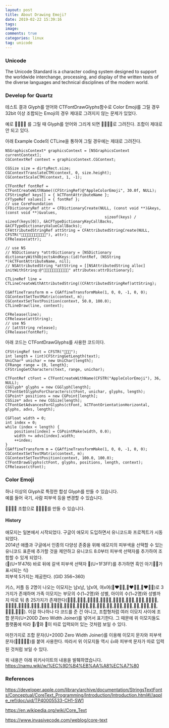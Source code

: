 ```yaml
---
layout: post
title: About Drawing Emoji?
date: 2019-02-22 15:39:16
tags:
image:
comments: true
categories: linux
tag: unicode
---
```


### Unicode
 The Unicode Standard is a character coding system designed to support the worldwide interchange, processing, and display of the written texts of the diverse languages and technical disciplines of the modern world.

### Develop for Quartz

테스트 결과 Glyph를 얻어와 CTFontDrawGlyphs함수로 Color Emoji를 그릴 경우 32bit 이상 조합되는 Emoji의 경우 제대로 그려지지 않는 문제가 있었다.

예로 👨‍👩‍👧‍👧 를 그릴 때 Glyph를 얻어와 그리게 되면 👨👩👧👧로 그려진다. 조합이 제대로 안 되고 있다.

아래 Example Code의 CTLine을 통하여 그릴 경우에는 제대로 그려진다.

```
NSGraphicsContext* graphicsContext = [NSGraphicsContext currentContext];
CGContextRef context = graphicsContext.CGContext;

CGSize size = dirtyRect.size;
CGContextTranslateCTM(context, 0, size.height);
CGContextScaleCTM(context, 1, -1);

CTFontRef fontRef = CTFontCreateWithName((CFStringRef)@"AppleColorEmoji", 30.0f, NULL);
CFStringRef keys[] = { kCTFontAttributeName };
CFTypeRef values[] = { fontRef };
// use CoreFoundation
CFDictionaryRef attr = CFDictionaryCreate(NULL, (const void **)&keys, (const void **)&values,
                                            sizeof(keys) / sizeof(keys[0]), &kCFTypeDictionaryKeyCallBacks, &kCFTypeDictionaryValueCallBacks);
CFAttributedStringRef attString = CFAttributedStringCreate(NULL, CFSTR("👨‍👩‍👧‍👧🇰🇷💪🏾👩🏿‍🦳"), attr);
CFRelease(attr);

// use NS
// NSDictionary *attrDictionary = [NSDictionary dictionaryWithObjectsAndKeys:(id)fontRef, (NSString *)kCTFontAttributeName, nil];
// NSAttributedString *attString = [[NSAttributedString alloc] initWithString:@"👨‍👩‍👧‍👧🇰🇷💪🏾👩🏿‍🦳" attributes:attrDictionary];

CTLineRef line = CTLineCreateWithAttributedString((CFAttributedStringRef)attString);

CGAffineTransform m = CGAffineTransformMake(1, 0, 0, -1, 0, 0);
CGContextSetTextMatrix(context, m);
CGContextSetTextPosition(context, 50.0, 100.0);
CTLineDraw(line, context);

CFRelease(line);
CFRelease(attString);
// use NS
// [attString release];
CFRelease(fontRef);
```

아래 코드는 CTFontDrawGlyphs를 사용한 코드이다.

```
CFStringRef text = CFSTR("👩🏿‍🦳");
int length = (int)CFStringGetLength(text);
UniChar* unichar = new UniChar[length];
CFRange range = {0, length};
CFStringGetCharacters(text, range, unichar);

CTFontRef ctFont = CTFontCreateWithName(CFSTR("AppleColorEmoji"), 36, NULL);
CGGlyph* glyphs = new CGGlyph[length];
CTFontGetGlyphsForCharacters(ctFont, unichar, glyphs, length);
CGPoint* positions = new CGPoint[length];
CGSize* advs = new CGSize[length];
CTFontGetAdvancesForGlyphs(ctFont, kCTFontOrientationHorizontal, glyphs, advs, length);

CGFloat width = 0;
int index = 0;
while (index < length) {
    positions[index] = CGPointMake(width, 0.0);
    width += advs[index].width;
    ++index;
}
CGAffineTransform m = CGAffineTransformMake(1, 0, 0, -1, 0, 0);
CGContextSetTextMatrix(context, m);
CGContextSetTextPosition(context, 100.0, 100.0);
CTFontDrawGlyphs(ctFont, glyphs, positions, length, context);
CFRelease(ctFont);
```

### Color Emoji
하나 이상의 Glyph로 특정한 합성 Glyph를 만들 수 있습니다.  
예를 들어 국기, 사람 피부색 등을 변경할 수 있습니다.

👨👩👧👧 조합으로 👨‍👩‍👧‍👧를 만들 수 있습니다.  

#### History

애모지는 일본에서 시작되었다. 구글이 애모지 도입하면서 유니코드화 프로젝트가 시동되었다.  
2014년 애플과 구글에서 인종의 다양성 존중을 위해 애모지의 피부색을 선택할 수 있는 유니코드 표준에 추가할 것을 제안하고 유니코드 8.0부터 피부색 선택자를 추가하여 조합할 수 있게 되었다.  
(👶(U+1F476) 바로 뒤에 갈색 피부색 선택자 🏿(U+1F3FF)를 추가하면 흑인 아기👶🏿가 표시되는 식)  
피부색 5가지는 제공한다. (GID 356~360)

키스, 커플 등 2명이 나오는 이모지는 남x남, 남x여, 여x여(👨‍❤️‍💋‍👨,👩‍❤️‍💋‍👨,👩‍❤️‍💋‍👩)로 3가지가 존재하며 가족 이모지는 부모의 수(1~2명)와 성별, 아이의 수(1~2명)와 성별까지 따로 둬 총 25가지가 존재한다(👨‍👩‍👦,👨‍👩‍👧,👨‍👩‍👧‍👦,👨‍👩‍👦‍👦,👨‍👩‍👧‍👧,👨‍👨‍👦,👨‍👨‍👧,👨‍👨‍👧‍👦,👨‍👨‍👦‍👦,👨‍👨‍👧‍👧,👩‍👩‍👦,👩‍👩‍👧,👩‍👩‍👧‍👦,👩‍👩‍👦‍👦,👩‍👩‍👧‍👧,👨‍👦,👨‍👦‍👦,👨‍👧,👨‍👧‍👦,👨‍👧‍👧,👩‍👦,👩‍👦‍👦,👩‍👧,👩‍👧‍👦,👩‍👧‍👧). 이걸 하나하나 다 코드를 준 건 아니고, 조합형처럼 여러 이모지 사이에 조합 문자(U+200D Zero Width Joiner)를 넣어서 표기한다. 그 때문에 위 이모지들도 플랫폼에 따라 👨/👩와 🍳이 따로 입력되어 있는 것처럼 보일 수 있다.

마찬가지로 조합 문자(U+200D Zero Width Joiner)를 이용해 이모지 문자와 피부색 문자(🏻🏼🏽🏾🏿)를 붙여 사용한다. 따라서 위 이모지들 역시 👍와 피부색 문자가 따로 입력된 것처럼 보일 수 있다.

위 내용은 아래 위키사이트의 내용을 발췌하였습니다.  
https://namu.wiki/w/%EC%9D%B4%EB%AA%A8%EC%A7%80

### References

https://developer.apple.com/library/archive/documentation/StringsTextFonts/Conceptual/CoreText_Programming/Introduction/Introduction.html#//apple_ref/doc/uid/TP40005533-CH1-SW1

https://en.wikipedia.org/wiki/Core_Text

https://www.invasivecode.com/weblog/core-text
